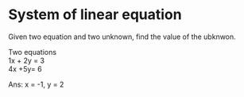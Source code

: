 # System of linear equation

Given two equation and two unknown, find the value of the ubknwon.

Two equations <br>
1x + 2y = 3 <br>
4x +5y= 6 <br>

Ans: x = -1, y = 2

